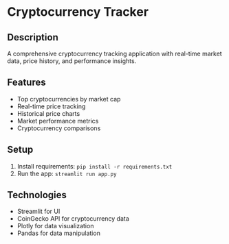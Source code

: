 # Cryptocurrency Tracker

## Description
A comprehensive cryptocurrency tracking application with real-time market data, price history, and performance insights.

## Features
- Top cryptocurrencies by market cap
- Real-time price tracking
- Historical price charts
- Market performance metrics
- Cryptocurrency comparisons

## Setup
1. Install requirements: `pip install -r requirements.txt`
2. Run the app: `streamlit run app.py`

## Technologies
- Streamlit for UI
- CoinGecko API for cryptocurrency data
- Plotly for data visualization
- Pandas for data manipulation
